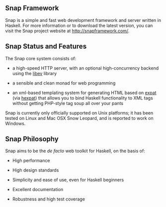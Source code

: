 Snap Framework
--------------

Snap is a simple and fast web development framework and server written in
Haskell. For more information or to download the latest version, you can visit
the Snap project website at http://snapframework.com/.


Snap Status and Features
------------------------

The Snap core system consists of:

  * a high-speed HTTP server, with an optional high-concurrency backend using
    the [libev](http://software.schmorp.de/pkg/libev.html) library

  * a sensible and clean monad for web programming

  * an xml-based templating system for generating HTML based on
    [expat](http://expat.sourceforge.net/) (via
    [hexpat](http://hackage.haskell.org/package/hexpat)) that allows you to
    bind Haskell functionality to XML tags without getting PHP-style tag soup
    all over your pants

Snap is currently only officially supported on Unix platforms; it has been
tested on Linux and Mac OSX Snow Leopard, and is reported to work on Windows.


Snap Philosophy
---------------

Snap aims to be the *de facto* web toolkit for Haskell, on the basis of:

  * High performance

  * High design standards

  * Simplicity and ease of use, even for Haskell beginners

  * Excellent documentation

  * Robustness and high test coverage
